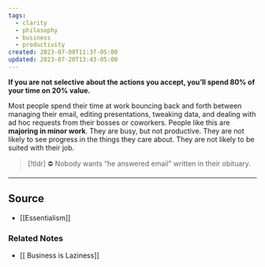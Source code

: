 ```yaml
---
tags:
  - clarity
  - philosophy
  - business
  - productivity
created: 2023-07-08T11:37-05:00
updated: 2023-07-20T13:43-05:00
---
```

**If you are not selective about the actions you accept, you’ll spend 80% of your time on 20% value.**

Most people spend their time at work bouncing back and forth between managing their email, editing presentations, tweaking data, and dealing with ad hoc requests from their bosses or coworkers. People like this are **majoring in minor work**. They are busy, but not productive. They are not likely to see progress in the things they care about. They are not likely to be suited with their job. 

> [!tldr] ⛔ Nobody wants “he answered email” written in their obituary.

---

## Source
- [[Essentialism]]

### Related Notes
- [[ Business is Laziness]]